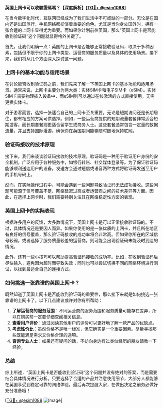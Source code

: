 **英国上网卡可以收驗證碼嗎？【深度解析】[[TG💪+ @esim1088](https://t.me/s/esim1088)]**

在当今数字化时代，互联网已经成为了我们生活中不可或缺的一部分。无论是在国内还是出国旅行，手机网络都扮演着重要的角色。尤其是当你身处国外时，拥有一张合适的上网卡显得尤为重要。而如果你计划前往英国，那么“英国上网卡是否能收到验证码”这个问题就显得格外关键了。

首先，让我们明确一点：英国的上网卡是否能够正常接收验证码，取决于多种因素，包括但不限于你的上网卡类型、运营商的服务质量以及具体的使用场景。接下来，我们将从几个方面深入探讨这一问题。

### 上网卡的基本功能与适用场景

在讨论能否收到验证码之前，我们先来了解一下英国上网卡的基本功能和适用场景。通常来说，上网卡主要分为两大类：实体SIM卡和电子SIM卡（eSIM）。实体SIM卡需要物理插入设备中，而eSIM则可以通过在线激活的方式直接使用，无需更换实体卡。

对于游客而言，选择一张适合自己的上网卡至关重要。无论是短期访问还是长期居住，都有相应的方案可供选择。例如，一些运营商提供的短期流量套餐非常适合短期游客，而长期套餐则更适合留学生或商务人士。这些套餐通常包含一定量的数据流量，并且支持国际漫游，确保你在英国期间能够随时随地保持联网。

### 验证码接收的技术原理

接下来，我们来谈谈验证码接收的技术原理。验证码是一种用于验证用户身份的安全机制，广泛应用于各种服务中，如银行转账、社交媒体登录等。为了保证验证码能够顺利送达用户的设备，发送方会通过短信或语音两种方式将验证码发送至用户的手机号码上。

然而，在实际操作过程中，可能会遇到一些问题导致验证码无法成功接收。这些问题可能源于信号覆盖不足、网络延迟过高或者运营商之间的技术差异等方面。因此，在选择上网卡时，我们需要特别关注其在网络稳定性方面的表现。

### 英国上网卡的实际表现

根据许多用户的反馈，大多数情况下，英国上网卡是可以正常接收验证码的。不过，具体情况还是要因人而异。如果你使用的是一张优质的上网卡，并且所在地区有良好的信号覆盖，那么验证码接收的成功率将会非常高。但如果你所在的区域信号较弱，或者选择了服务质量较差的运营商，则可能会出现验证码未能及时到达的情况。

此外，还有一些小技巧可以帮助提高验证码接收的成功率。比如，在收到验证码后尽快输入，避免因为超时而导致失效；同时也可以尝试切换不同的网络环境进行测试，以找到最适合自己的连接方式。

### 如何挑选一张靠谱的英国上网卡？

既然知道了英国上网卡是否能收到验证码的重要性，那么接下来就是如何挑选一张靠谱的上网卡了。以下几点建议或许对你有所帮助：

1. **了解运营商的服务范围**：不同运营商的服务范围和服务质量可能存在差异，所以在购买前一定要仔细查阅相关信息。
2. **查看用户评价**：通过阅读其他用户的评价可以更好地了解一款产品的优缺点。
3. **考虑性价比**：虽然价格不是唯一标准，但它确实是一个重要因素。尽量寻找那些既能满足需求又价格合理的选项。
4. **咨询专业人士**：如果还有疑问的话，不妨向身边有过类似经历的朋友请教一下经验。

### 总结

综上所述，“英国上网卡是否能收到验证码”这个问题并没有绝对的答案，而是需要结合具体情况进行分析。只要选择了合适的产品并注意使用细节，大部分人都能够在英国享受到稳定可靠的网络体验。最后再次提醒大家，在做出决定之前务必做好充分准备哦！

[[TG💪+ @esim1088](https://t.me/s/esim1088) ![Image](https://i.postimg.cc/4NQfJmqS/Snipaste-2025-05-13-00-14-12.png)]